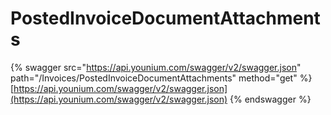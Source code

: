 # PostedInvoiceDocumentAttachments

{% swagger src="https://api.younium.com/swagger/v2/swagger.json" path="/Invoices/PostedInvoiceDocumentAttachments" method="get" %}
[https://api.younium.com/swagger/v2/swagger.json](https://api.younium.com/swagger/v2/swagger.json)
{% endswagger %}
